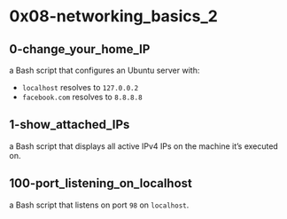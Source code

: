 # __0x08-networking_basics_2__

## 0-change_your_home_IP

a Bash script that configures an Ubuntu server with:

- `localhost` resolves to `127.0.0.2`
- `facebook.com` resolves to `8.8.8.8`

## 1-show_attached_IPs

a Bash script that displays all active IPv4 IPs on the machine it’s executed on.

## 100-port_listening_on_localhost

a Bash script that listens on port `98` on `localhost`.
